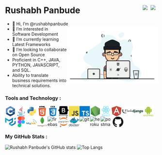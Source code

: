 # Rushabh Panbude  <a href="https://www.linkedin.com/in/rushabh-panbude/"><img align="right" width="24px" src="https://cdn.jsdelivr.net/npm/simple-icons@v3/icons/linkedin.svg"  /></a><a href="https://twitter.com/rushabhpanbude"><img align="right" width="26px" src="https://cdn.jsdelivr.net/npm/simple-icons@v3/icons/twitter.svg" /></a>



- 👋 Hi, I’m @rushabhpanbude <img align="right" src="https://raw.githubusercontent.com/kvssankar/kvssankar/main/programmer.gif" width="300">
- 👀 I’m interested in Software Development 
- 🌱 I’m currently learning Latest Frameworks 
- 💞️ I’m looking to collaborate on Open Source 
- Proficient in C++, JAVA, PYTHON, JAVASCRIPT, and SQL.
- Ability to translate business requirements into technical solutions.


### Tools and Technology :

<div>
<img align="left" alt="Cpp" width="35px" src="https://raw.githubusercontent.com/github/explore/80688e429a7d4ef2fca1e82350fe8e3517d3494d/topics/cpp/cpp.png" />
<img align="left" src="https://raw.githubusercontent.com/devicons/devicon/master/icons/java/java-original.svg" alt="java" width="35" height="35"/>
<img align="left" src="https://raw.githubusercontent.com/devicons/devicon/master/icons/python/python-original.svg" alt="python" width="35" height="35"/>
<img align="left" src="https://raw.githubusercontent.com/devicons/devicon/master/icons/html5/html5-original-wordmark.svg" alt="html5" width="35" height="35" />
<img align="left" src="https://raw.githubusercontent.com/devicons/devicon/master/icons/css3/css3-original-wordmark.svg" alt="css3" width="35" height="35" />
<img align="left" src="https://raw.githubusercontent.com/devicons/devicon/master/icons/bootstrap/bootstrap-plain-wordmark.svg" alt="bootstrap" width="35" height="35"/>
<img align="left" src="https://raw.githubusercontent.com/devicons/devicon/master/icons/javascript/javascript-original.svg" alt="javascript" width="35" height="35"/>
<img align="left" src="https://raw.githubusercontent.com/devicons/devicon/master/icons/typescript/typescript-original.svg" alt="typescript" width="35" height="35"/>
<img align="left" alt="Node.js" width="35px" src="https://raw.githubusercontent.com/github/explore/80688e429a7d4ef2fca1e82350fe8e3517d3494d/topics/nodejs/nodejs.png" />
<img align="left" src="https://raw.githubusercontent.com/devicons/devicon/master/icons/react/react-original-wordmark.svg" alt="react" width="35" height="35"/>
<img align="left" width="35px" src="https://raw.githubusercontent.com/devicons/devicon/master/icons/angularjs/angularjs-plain.svg" />
<img align="left" src="https://github.com/devicons/devicon/blob/master/icons/flask/flask-original-wordmark.svg" alt="flask" width="35" height="35"/>
<img align="left" alt="Django" width="35px" src="https://raw.githubusercontent.com/github/explore/80688e429a7d4ef2fca1e82350fe8e3517d3494d/topics/django/django.png" />
<img align="left" src="https://github.com/devicons/devicon/blob/master/icons/android/android-plain-wordmark.svg" alt="java" width="35" height="35"/>
<img align="left" src="https://github.com/devicons/devicon/blob/master/icons/materialui/materialui-original.svg" alt="react" width="35" height="35"/>
<img align="left" src="https://github.com/devicons/devicon/blob/master/icons/figma/figma-original.svg" alt="css3" width="35" height="35"/>
<img align="left" src="https://raw.githubusercontent.com/devicons/devicon/master/icons/mysql/mysql-original-wordmark.svg" alt="mysql" width="35" height="35"/>
<img align="left" src="https://raw.githubusercontent.com/devicons/devicon/master/icons/mongodb/mongodb-original-wordmark.svg" alt="mongodb" width="35" height="35"/>
<img align="left" src="https://www.vectorlogo.zone/logos/firebase/firebase-icon.svg" alt="firebase" width="35" height="35"/>
<img align="left" src="https://github.com/devicons/devicon/blob/master/icons/jupyter/jupyter-original-wordmark.svg" alt="java" width="35" height="35"/>
<img align="left" src="https://raw.githubusercontent.com/devicons/devicon/master/icons/docker/docker-original-wordmark.svg" alt="docker" width="35" height="35"/>
<img align="left" src="https://www.vectorlogo.zone/logos/git-scm/git-scm-icon.svg" alt="git" width="35" height="35"/>
<img align="left" src="https://www.vectorlogo.zone/logos/heroku/heroku-icon.svg" alt="heroku" width="35" height="35"/>
<img align="left"src="https://www.vectorlogo.zone/logos/getpostman/getpostman-icon.svg" alt="postman" width="40" height="40"/>
<img align="left" alt="GitHub" width="35px" src="https://raw.githubusercontent.com/github/explore/78df643247d429f6cc873026c0622819ad797942/topics/github/github.png" />
<div>
<br/> <br/> <br/> <br/> 
  
  
<div>
  
### My GitHub Stats :

![Rushabh Panbude's GitHub stats](https://github-readme-stats.vercel.app/api?username=rushabhpanbude&show_icons=true&hide_border=true&theme=tokyonight&border_radius=30)
![Top Langs](https://github-readme-stats.vercel.app/api/top-langs/?username=rushabhpanbude&show_icons=true&hide_border=true&theme=tokyonight&layout=compact&border_radius=30)
<br/>

  
  </div>  
  
<!---
rushabhpanbude/rushabhpanbude is a ✨ special ✨ repository because its `README.md` (this file) appears on your GitHub profile.
You can click the Preview link to take a look at your changes.
--->

